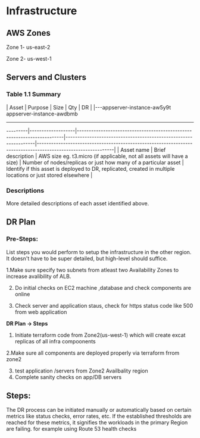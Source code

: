 # Infrastructure

## AWS Zones
Zone 1-
us-east-2


Zone 2-
us-west-1

## Servers and Clusters

### Table 1.1 Summary
| Asset      | Purpose           | Size                                                                   | Qty                                                             | DR                                                                                                           |
|---appserver-instance-aw5y9t
appserver-instance-awdbmb
****
---------|-------------------|------------------------------------------------------------------------|-----------------------------------------------------------------|--------------------------------------------------------------------------------------------------------------|
| Asset name | Brief description | AWS size eg. t3.micro (if applicable, not all assets will have a size) | Number of nodes/replicas or just how many of a particular asset | Identify if this asset is deployed to DR, replicated, created in multiple locations or just stored elsewhere |

### Descriptions
More detailed descriptions of each asset identified above.

## DR Plan
### Pre-Steps:
List steps you would perform to setup the infrastructure in the other region. It doesn't have to be super detailed, but high-level should suffice.

1.Make sure specify two subnets from atleast two Availability Zones to increase avalibility of ALB.

2. Do initial checks on EC2 machine ,database and check components are online

   
4. Check server and application staus, check for https status code like 500 from web application

**DR Plan -> Steps**
1. Initiate terraform code from Zone2(us-west-1) which will create excat replicas of all infra compoonents
   
2.Make sure all components are deployed properly via terraform frrom zone2

3. test application /servers from Zone2 Availbality region
4. Complete sanity checks on app/DB servers

## Steps:
The DR process can be initiated manually or automatically based on certain metrics like status checks, error rates, etc. If the established thresholds are reached for these metrics, it signifies the workloads in the primary Region are failing. for example using  Route 53 health checks 
